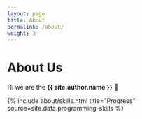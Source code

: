 ```yaml
---
layout: page
title: About
permalink: /about/
weight: 3
---
```


# **About Us**

Hi we are the **{{ site.author.name }}** :wave:

<div class="row">
{% include about/skills.html title="Progress" source=site.data.programming-skills %}
</div>
